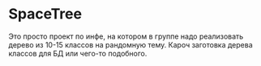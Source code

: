 # SpaceTree
Это просто проект по инфе, на котором в группе надо реализовать дерево из 10-15 классов на рандомную тему.
Кароч заготовка дерева классов для БД или чего-то подобного.
